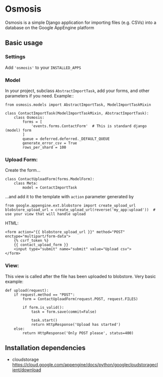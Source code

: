 # Osmosis

Osmosis is a simple Django application for importing files (e.g. CSVs)
into a database on the Google AppEngine platform


## Basic usage

### Settings

Add `'osmosis'` to your `INSTALLED_APPS`

### Model
In your project, subclass `AbstractImportTask`, add your forms, and other
parameters if you need. Example::

    from osmosis.models import AbstractImportTask, ModelImportTaskMixin

    class ContactImportTask(ModelImportTaskMixin, AbstractImportTask):
        class Osmosis:
            forms = [
                'events.forms.ContactForm'  # This is standard django (model) form
            ]
            queue = deferred.deferred._DEFAULT_QUEUE
            generate_error_csv = True
            rows_per_shard = 100

### Upload Form:
Create the form...

    class ContactUploadForm(forms.ModelForm):
        class Meta:
            model = ContactImportTask

...and add it to the template with `action` parameter generated by
    
    from google.appengine.ext.blobstore import create_upload_url
    blobstore_upload_url = create_upload_url(reverse('my_app:upload'))  # use your view that will handle upload
    
HTML:


	<form action="{{ blobstore_upload_url }}" method="POST" enctype="multipart/form-data">
		{% csrf_token %}
		{{ contact_upload_form }}
		<input type="submit" name="submit" value="Upload csv">
	</form>
    

### View:
This view is called after the file has been uploaded to blobstore. Very basic example:

    def upload(request):
        if request.method == "POST":
            form = ContactUploadForm(request.POST, request.FILES)

            if form.is_valid():
                task = form.save(commit=False)

                task.start()
                return HttpResponse('Upload has started')
        else:
            return HttpResponse('Only POST please', status=400)


## Installation dependencies

* cloudstorage
https://cloud.google.com/appengine/docs/python/googlecloudstorageclient/download
